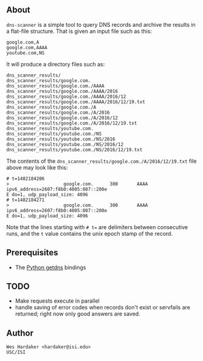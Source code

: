 ## About

`dns-scanner` is a simple tool to query DNS records and archive the
results in a flat-file structure.  That is given an input file such as
this:

	google.com,A
	google.com,AAAA
	youtube.com,NS

It will produce a directory files such as:

	dns_scanner_results/
	dns_scanner_results/google.com.
	dns_scanner_results/google.com./AAAA
	dns_scanner_results/google.com./AAAA/2016
	dns_scanner_results/google.com./AAAA/2016/12
	dns_scanner_results/google.com./AAAA/2016/12/19.txt
	dns_scanner_results/google.com./A
	dns_scanner_results/google.com./A/2016
	dns_scanner_results/google.com./A/2016/12
	dns_scanner_results/google.com./A/2016/12/19.txt
	dns_scanner_results/youtube.com.
	dns_scanner_results/youtube.com./NS
	dns_scanner_results/youtube.com./NS/2016
	dns_scanner_results/youtube.com./NS/2016/12
	dns_scanner_results/youtube.com./NS/2016/12/19.txt

The contents of the `dns_scanner_results/google.com./A/2016/12/19.txt`
file above may look like this:

	# t=1482184206
	>                    google.com.      300       AAAA  ipv6_address=2607:f8b0:4005:807::200e
	E do=1, udp_payload_size: 4096
	# t=1482184271
	>                    google.com.      300       AAAA  ipv6_address=2607:f8b0:4005:807::200e
	E do=1, udp_payload_size: 4096

Note that the lines starting with `# t=` are delimiters between
consecutive runs, and the `t` value contains the unix epoch stamp of
the record.

## Prerequisites

* The [Python getdns] bindings

[Python getdns]: https://github.com/getdnsapi/getdns-python-bindings

## TODO

* Make requests execute in parallel
* handle saving of error codes when records don't exist or servfails
  are returned; right now only good answers are saved.

## Author

	Wes Hardaker <hardaker@isi.edu>
	USC/ISI


